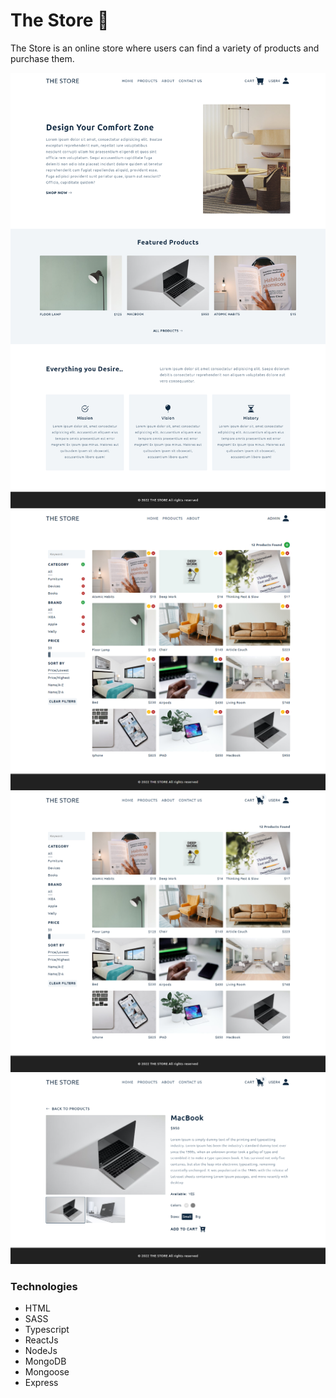 # The Store 🛒

The Store is an online store where users can find a variety of products and purchase them.

![Alt text](./site-homepage-image.png)
![Alt text](./site-productspage-adminmode-image.png)
![Alt text](./site-productspage-image.png)
![Alt text](./site-productpage-image.png)

### Technologies
- HTML
- SASS
- Typescript 
- ReactJs
- NodeJs
- MongoDB
- Mongoose
- Express
